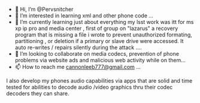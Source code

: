- 👋 Hi, I’m @Pervsnitcher
- 👀 I’m interested in learning xml and other phone code
...
- 🌱 I’m currently learning just about everything my lsst work was itt for ms xp ip pro and media center , first of group on "lazarus" a recovery program that is missing a file i wrote to prevent unauthorized formating, partitioning , or deletion if a primary or slave drive were accessed. It auto re-writes / repairs silently during the attack ....
- 💞️ I’m looking to collaborate on media codecs, prevention of phone problems via website ads and malicious web activity while on them...
- 📫 How to reach me cannonleeb777@gmail.com ...

<!---
Pervsnitcher/Pervsnitcher is a ✨ adult website patroller to report illegal forms of adult viewing on download sites and tracking  on upload sites if possible to prevent deviants predatioew link to take a look at your changes.
--->
I also develop my phones audio capabilities via apps that are solid and time tested for abilities to decode audio /video graphics thru their codec decoders they can share.
